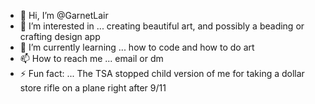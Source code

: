 - 👋 Hi, I’m @GarnetLair
- 👀 I’m interested in ... creating beautiful art, and possibly a beading or crafting design app
- 🌱 I’m currently learning ... how to code and how to do art
- 📫 How to reach me ... email or dm
- ⚡ Fun fact: ... The TSA stopped child version of me for taking a dollar store rifle on a plane right after 9/11

<!---
GarnetLair/GarnetLair is a ✨ special ✨ repository because its `README.md` (this file) appears on your GitHub profile.
You can click the Preview link to take a look at your changes.
--->

